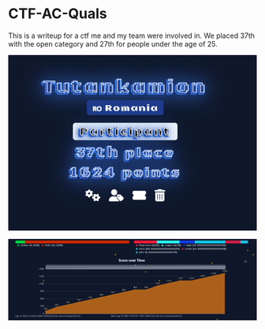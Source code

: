 # CTF-AC-Quals
This is a writeup for a ctf me and my team were involved in. We placed 37th with the open category and 27th for people under the age of 25. 

![alt text](image.png)

![alt text](image-1.png)

